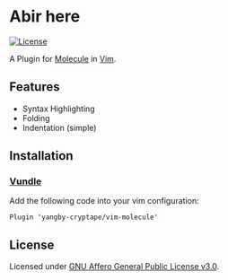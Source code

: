 # Abir here
[![License]](#license)

A Plugin for [Molecule] in [Vim].

[License]: https://img.shields.io/github/license/yangby-cryptape/vim-molecule.svg

## Features

- Syntax Highlighting
- Folding
- Indentation (simple)

## Installation

### [Vundle]

Add the following code into your vim configuration:

```vim
Plugin 'yangby-cryptape/vim-molecule'
```

[Vundle]: https://github.com/VundleVim/Vundle.vim

## License

Licensed under [GNU Affero General Public License v3.0].

[GNU Affero General Public License v3.0]: LICENSE

[Molecule]: https://github.com/nervosnetwork/molecule
[Vim]: https://www.vim.org/
